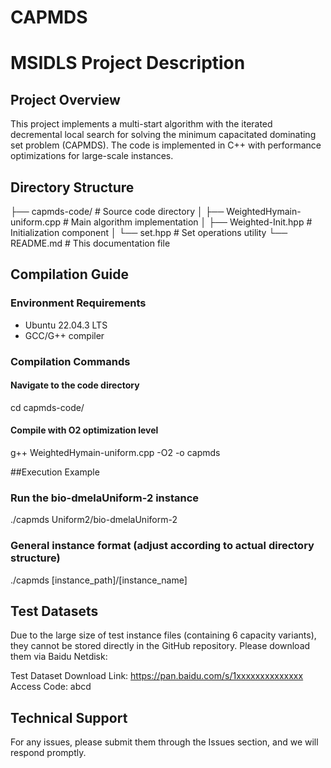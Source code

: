 # CAPMDS
# MSIDLS Project Description

## Project Overview
This project implements a multi-start algorithm with the iterated decremental local search for solving the minimum capacitated dominating set problem (CAPMDS). The code is implemented in C++ with performance optimizations for large-scale instances.

## Directory Structure
├── capmds-code/ # Source code directory
│ ├── WeightedHymain-uniform.cpp # Main algorithm implementation
│ ├── Weighted-Init.hpp # Initialization component
│ └── set.hpp # Set operations utility
└── README.md # This documentation file

## Compilation Guide

### Environment Requirements
- Ubuntu 22.04.3 LTS
- GCC/G++ compiler

### Compilation Commands
#### Navigate to the code directory
cd capmds-code/

#### Compile with O2 optimization level
g++ WeightedHymain-uniform.cpp -O2 -o capmds

##Execution Example

### Run the bio-dmelaUniform-2 instance
./capmds Uniform2/bio-dmelaUniform-2

### General instance format (adjust according to actual directory structure)
./capmds [instance_path]/[instance_name]




## Test Datasets

Due to the large size of test instance files (containing 6 capacity variants),
they cannot be stored directly in the GitHub repository. 
Please download them via Baidu Netdisk:

Test Dataset Download Link:
https://pan.baidu.com/s/1xxxxxxxxxxxxxx
Access Code: abcd

## Technical Support
For any issues, please submit them through the Issues section, and we will respond promptly.
